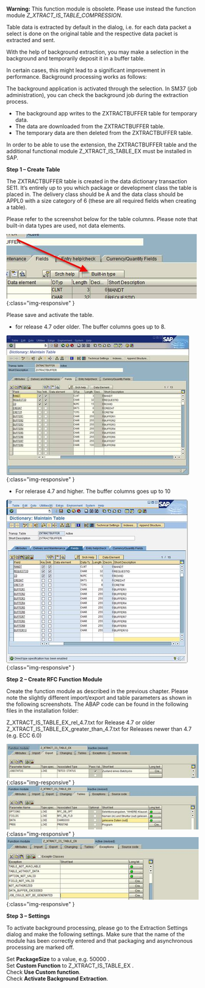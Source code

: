 **Warning:** This function module is obsolete. Please use instead the function module *Z_XTRACT_IS_TABLE_COMPRESSION*.

Table data is extracted by default in the dialog, i.e. for each data packet a select is done on the original table and the respective data packet is extracted and sent.

With the help of background extraction, you may make a selection in the background and temporarily deposit it in a buffer table.

In certain cases, this might lead to a significant improvement in performance. Background processing works as follows:

The background application is activated through the selection. In SM37 (job administration), you can check the background job during the extraction process. 

- The background app writes to the ZXTRACTBUFFER table for temporary data.
- The data are downloaded from the ZXTRACTBUFFER table.
- The temporary data are then deleted from the ZXTRACTBUFFER table.

In order to be able to use the extension, the ZXTRACTBUFFER table and the additional functional module Z_XTRACT_IS_TABLE_EX must be installed in SAP.

**Step 1 – Create Table**

The ZXTRACTBUFFER table is created in the data dictionary transaction SE11. It’s entirely up to you which package or development class the table is placed in. The delivery class should be A and the data class should be APPL0 with a size category of 6 (these are all required fields when creating a table).

Please refer to the screenshot below for the table columns. Please note that built-in data types are used, not data elements.

![Background-Processing-01](/img/content/Background-Processing-01.png){:class="img-responsive" }

Please save and activate the table.

- for release 4.7 oder older. The buffer columns goes up to 8. 

![Background-Processing-02](/img/content/Background-Processing-02.png){:class="img-responsive" }

- For relerase 4.7 and higher. The buffer columns goes up to 10

![Background-Processing-03](/img/content/Background-Processing-03.png){:class="img-responsive" }

**Step 2 – Create RFC Function Module**

Create the function module as described in the previous chapter. Please note the slightly different import/export and table parameters as shown in the following screenshots.
The ABAP code can be found in the following files in the installation folder:

Z_XTRACT_IS_TABLE_EX_rel_4.7.txt for Release 4.7 or older
Z_XTRACT_IS_TABLE_EX_greater_than_4.7.txt for Releases newer than 4.7 (e.g. ECC 6.0)

 
![Background-Processing-05](/img/content/Background-Processing-05.png){:class="img-responsive" }
![Background-Processing-06](/img/content/Background-Processing-06.png){:class="img-responsive" }
![Background-Processing-07](/img/content/Background-Processing-07.png){:class="img-responsive" }


**Step 3 – Settings**

To activate background processing, please go to the Extraction Settings dialog and make the following settings. 
Make sure that the name of the module has been correctly entered and that packaging and asynchronous processing are marked off.

Set **PackageSize** to a value, e.g. 50000 .<br>
Set **Custom Function** to Z_XTRACT_IS_TABLE_EX .<br>
Check **Use Custom function**.<br>
Check **Activate Background Extraction**. 